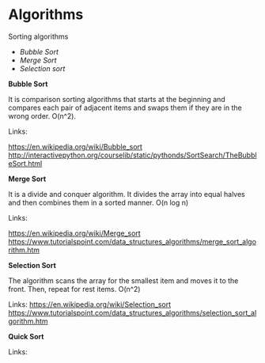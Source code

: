# Algorithms
Sorting algorithms
* _Bubble Sort_
* _Merge Sort_
* _Selection sort_

**Bubble Sort**

It is comparison sorting algorithms that starts at the beginning and compares each pair of adjacent items and swaps them if they are in the wrong order. O(n^2).

Links:

https://en.wikipedia.org/wiki/Bubble_sort
http://interactivepython.org/courselib/static/pythonds/SortSearch/TheBubbleSort.html

**Merge Sort**

It is a divide and conquer algorithm. It divides the array into equal halves and then combines them in a sorted manner. O(n log n)

Links:

https://en.wikipedia.org/wiki/Merge_sort
https://www.tutorialspoint.com/data_structures_algorithms/merge_sort_algorithm.htm

**Selection Sort**

The algorithm scans the array for the smallest item and moves it to the front. Then, repeat for rest items. O(n^2)

Links:
https://en.wikipedia.org/wiki/Selection_sort
https://www.tutorialspoint.com/data_structures_algorithms/selection_sort_algorithm.htm

**Quick Sort**

Links:




